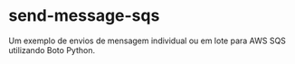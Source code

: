 # send-message-sqs
Um exemplo de envios de mensagem individual ou em lote para AWS SQS utilizando Boto Python.
